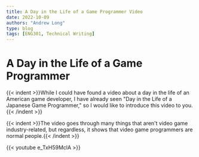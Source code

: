 ```yaml
---
title: A Day in the Life of a Game Programmer Video
date: 2022-10-09
authors: "Andrew Long"
type: blog
tags: [ENG301, Technical Writing]
---
```


# A Day in the Life of a Game Programmer
{{< indent >}}While I could have found a video about a day in the life of an American game developer, I have already seen "Day in the Life of a Japanese Game Programmer," so I would like to introduce this video to you.{{< /indent >}}

{{< indent >}}The video goes through many things that aren't video game industry-related, but regardless, it shows that video game programmers are normal people.{{< /indent >}}

{{< youtube e_TxH59MclA >}}
